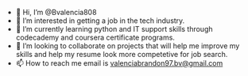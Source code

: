 - 👋 Hi, I’m @Bvalencia808
- 👀 I’m interested in getting a job in the tech industry.
- 🌱 I’m currently learning python and IT support skills through codecademy and coursera certificate programs.
- 💞️ I’m looking to collaborate on projects that will help me improve my skills and help my resume look more competetive for job search.
- 📫 How to reach me email is valenciabrandon97.bv@gmail.com

<!---
Bvalencia808/Bvalencia808 is a ✨ special ✨ repository because its `README.md` (this file) appears on your GitHub profile.
You can click the Preview link to take a look at your changes.
--->
